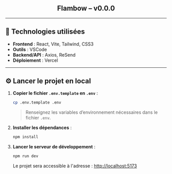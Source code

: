<h2 align="center">
  Flambow – v0.0.0<br/>
</h2>

---

## 🚀 Technologies utilisées

- **Frontend** : React, Vite, Tailwind, CSS3
- **Outils** : VSCode
- **Backend/API** : Axios, ReSend
- **Déploiement** : Vercel

---

## ⚙️ Lancer le projet en local

1. **Copier le fichier `.env.template` en `.env`** :

    ```bash
    cp .env.template .env
    ```

    > Renseignez les variables d’environnement nécessaires dans le fichier `.env`.

2. **Installer les dépendances** :

    ```bash
    npm install
    ```

3. **Lancer le serveur de développement** :

    ```bash
    npm run dev
    ```

    Le projet sera accessible à l'adresse : [http://localhost:5173](http://localhost:5173)


